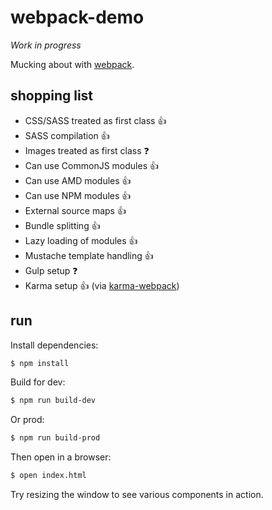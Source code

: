 # webpack-demo

*Work in progress*

Mucking about with [webpack](http://webpack.github.io/).

## shopping list

 * CSS/SASS treated as first class :+1:
 * SASS compilation :+1:
 * Images treated as first class :question:
 * Can use CommonJS modules :+1:
 * Can use AMD modules :+1:
 * Can use NPM modules :+1:
 * External source maps :+1:
 * Bundle splitting :+1:
 * Lazy loading of modules :+1:
 * Mustache template handling :+1:
 * Gulp setup :question:
 * Karma setup :+1: (via [karma-webpack](https://github.com/webpack/karma-webpack))

## run

Install dependencies:

```sh
$ npm install
```

Build for dev:

```sh
$ npm run build-dev
```

Or prod:

```sh
$ npm run build-prod
```

Then open in a browser:

```sh
$ open index.html
```

Try resizing the window to see various components in action.
